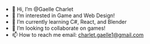 - 👋 Hi, I’m @Gaelle Charlet
- 👀 I’m interested in Game and Web Design!
- 🌱 I’m currently learning C#, React, and Blender
- 💞️ I’m looking to collaborate on games!
- 📫 How to reach me email: charlet.gaelle1@gmail.com

<!---
GaelleChar/GaelleChar is a ✨ special ✨ repository because its `README.md` (this file) appears on your GitHub profile.
You can click the Preview link to take a look at your changes.
--->
